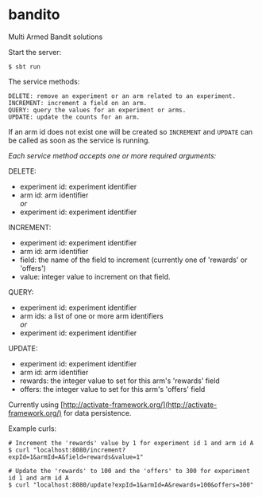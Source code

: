 bandito
=======

Multi Armed Bandit solutions


Start the server:

    $ sbt run

The service methods:

    DELETE: remove an experiment or an arm related to an experiment.
    INCREMENT: increment a field on an arm.
    QUERY: query the values for an experiment or arms.
    UPDATE: update the counts for an arm.

If an arm id does not exist one will be created so `INCREMENT` and `UPDATE` can be called as soon as the service is running.

_Each service method accepts one or more required arguments:_

DELETE:<br />

- experiment id: experiment identifier<br />
- arm id: arm identifier<br />
_or_<br />
- experiment id: experiment identifier<br />

INCREMENT:<br />

- experiment id: experiment identifier<br />
- arm id: arm identifier<br />
- field: the name of the field to increment (currently one of 'rewards' or 'offers')<br />
- value: integer value to increment on that field.<br />

QUERY:<br />

- experiment id: experiment identifier<br />
- arm ids: a list of one or more arm identifiers<br />
_or_<br />
- experiment id: experiment identifier<br />

UPDATE:<br />

- experiment id: experiment identifier<br />
- arm id: arm identifier<br />
- rewards: the integer value to set for this arm's 'rewards' field<br />
- offers: the integer value to set for this arm's 'offers' field<br />


Currently using [http://activate-framework.org/](http://activate-framework.org/) for data persistence.

Example curls:

    # Increment the 'rewards' value by 1 for experiment id 1 and arm id A
    $ curl "localhost:8080/increment?expId=1&armId=A&field=rewards&value=1"

    # Update the 'rewards' to 100 and the 'offers' to 300 for experiment id 1 and arm id A
    $ curl "localhost:8080/update?expId=1&armId=A&rewards=100&offers=300"
